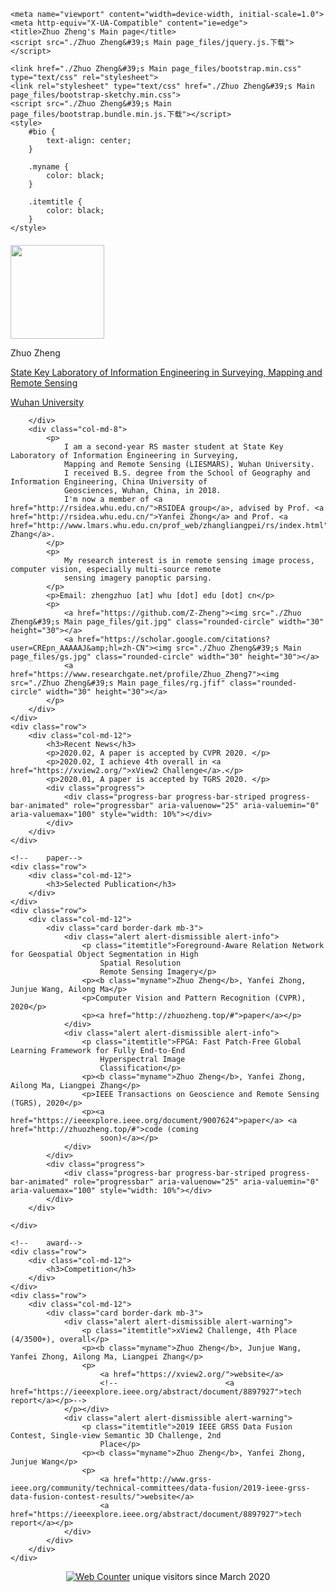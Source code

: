 
<!DOCTYPE html>
<html lang="en"><head><meta http-equiv="Content-Type" content="text/html; charset=UTF-8">
    
    <meta name="viewport" content="width=device-width, initial-scale=1.0">
    <meta http-equiv="X-UA-Compatible" content="ie=edge">
    <title>Zhuo Zheng's Main page</title>
    <script src="./Zhuo Zheng&#39;s Main page_files/jquery.js.下载"></script>

    <link href="./Zhuo Zheng&#39;s Main page_files/bootstrap.min.css" type="text/css" rel="stylesheet">
    <link rel="stylesheet" type="text/css" href="./Zhuo Zheng&#39;s Main page_files/bootstrap-sketchy.min.css">
    <script src="./Zhuo Zheng&#39;s Main page_files/bootstrap.bundle.min.js.下载"></script>
    <style>
        #bio {
            text-align: center;
        }

        .myname {
            color: black;
        }

        .itemtitle {
            color: black;
        }
    </style>
</head>
<body data-gr-c-s-loaded="true">


<div class="container" style="margin-top: 20px">
    <div class="row">
        <div class="col-md-3">
            <div id="bio">
                <img src="./Zhuo Zheng&#39;s Main page_files/me.jpg" class="rounded-circle" width="150" height="150">
                <p>Zhuo Zheng</p>
                <p><a href="http://www.lmars.whu.edu.cn/">State Key Laboratory of Information Engineering in Surveying,
                    Mapping and Remote Sensing</a></p>
                <p><a href="https://www.whu.edu.cn/">Wuhan University</a></p>
            </div>

        </div>
        <div class="col-md-8">
            <p>
                I am a second-year RS master student at State Key Laboratory of Information Engineering in Surveying,
                Mapping and Remote Sensing (LIESMARS), Wuhan University.
                I received B.S. degree from the School of Geography and Information Engineering, China University of
                Geosciences, Wuhan, China, in 2018.
                I'm now a member of <a href="http://rsidea.whu.edu.cn/">RSIDEA group</a>, advised by Prof. <a href="http://rsidea.whu.edu.cn/">Yanfei Zhong</a> and Prof. <a href="http://www.lmars.whu.edu.cn/prof_web/zhangliangpei/rs/index.html">Liangpei Zhang</a>.
            </p>
            <p>
                My research interest is in remote sensing image process, computer vision, especially multi-source remote
                sensing imagery panoptic parsing.
            </p>
            <p>Email: zhengzhuo [at] whu [dot] edu [dot] cn</p>
            <p>
                <a href="https://github.com/Z-Zheng"><img src="./Zhuo Zheng&#39;s Main page_files/git.jpg" class="rounded-circle" width="30" height="30"></a>
                <a href="https://scholar.google.com/citations?user=CREpn_AAAAAJ&amp;hl=zh-CN"><img src="./Zhuo Zheng&#39;s Main page_files/gs.jpg" class="rounded-circle" width="30" height="30"></a>
                <a href="https://www.researchgate.net/profile/Zhuo_Zheng7"><img src="./Zhuo Zheng&#39;s Main page_files/rg.jfif" class="rounded-circle" width="30" height="30"></a>
            </p>
        </div>
    </div>
    <div class="row">
        <div class="col-md-12">
            <h3>Recent News</h3>
            <p>2020.02, A paper is accepted by CVPR 2020. </p>
            <p>2020.02, I achieve 4th overall in <a href="https://xview2.org/">xView2 Challenge</a>.</p>
            <p>2020.01, A paper is accepted by TGRS 2020. </p>
            <div class="progress">
                <div class="progress-bar progress-bar-striped progress-bar-animated" role="progressbar" aria-valuenow="25" aria-valuemin="0" aria-valuemax="100" style="width: 10%"></div>
            </div>
        </div>
    </div>

    <!--    paper-->
    <div class="row">
        <div class="col-md-12">
            <h3>Selected Publication</h3>
        </div>
    </div>
    <div class="row">
        <div class="col-md-12">
            <div class="card border-dark mb-3">
                <div class="alert alert-dismissible alert-info">
                    <p class="itemtitle">Foreground-Aware Relation Network for Geospatial Object Segmentation in High
                        Spatial Resolution
                        Remote Sensing Imagery</p>
                    <p><b class="myname">Zhuo Zheng</b>, Yanfei Zhong, Junjue Wang, Ailong Ma</p>
                    <p>Computer Vision and Pattern Recognition (CVPR), 2020</p>
                    <p><a href="http://zhuozheng.top/#">paper</a></p>
                </div>
                <div class="alert alert-dismissible alert-info">
                    <p class="itemtitle">FPGA: Fast Patch-Free Global Learning Framework for Fully End-to-End
                        Hyperspectral Image
                        Classification</p>
                    <p><b class="myname">Zhuo Zheng</b>, Yanfei Zhong, Ailong Ma, Liangpei Zhang</p>
                    <p>IEEE Transactions on Geoscience and Remote Sensing (TGRS), 2020</p>
                    <p><a href="https://ieeexplore.ieee.org/document/9007624">paper</a> <a href="http://zhuozheng.top/#">code (coming
                        soon)</a></p>
                </div>
            </div>
            <div class="progress">
                <div class="progress-bar progress-bar-striped progress-bar-animated" role="progressbar" aria-valuenow="25" aria-valuemin="0" aria-valuemax="100" style="width: 10%"></div>
            </div>
        </div>

    </div>

    <!--    award-->
    <div class="row">
        <div class="col-md-12">
            <h3>Competition</h3>
        </div>
    </div>
    <div class="row">
        <div class="col-md-12">
            <div class="card border-dark mb-3">
                <div class="alert alert-dismissible alert-warning">
                    <p class="itemtitle">xView2 Challenge, 4th Place (4/3500+), overall</p>
                    <p><b class="myname">Zhuo Zheng</b>, Junjue Wang, Yanfei Zhong, Ailong Ma, Liangpei Zhang</p>
                    <p>
                        <a href="https://xview2.org/">website</a>
                        <!--                        <a href="https://ieeexplore.ieee.org/abstract/document/8897927">tech report</a></p>-->
                </p></div>
                <div class="alert alert-dismissible alert-warning">
                    <p class="itemtitle">2019 IEEE GRSS Data Fusion Contest, Single-view Semantic 3D Challenge, 2nd
                        Place</p>
                    <p><b class="myname">Zhuo Zheng</b>, Yanfei Zhong, Junjue Wang</p>
                    <p>
                        <a href="http://www.grss-ieee.org/community/technical-committees/data-fusion/2019-ieee-grss-data-fusion-contest-results/">website</a>
                        <a href="https://ieeexplore.ieee.org/abstract/document/8897927">tech report</a></p>
                </div>
            </div>
        </div>
    </div>

</div>
<div style="text-align: center">
    <a href="https://www.easycounter.com/">
        <img src="./Zhuo Zheng&#39;s Main page_files/counter.php" border="0" alt="Web Counter"></a>
    unique visitors since March 2020
    <br>
</div>



</body></html>
